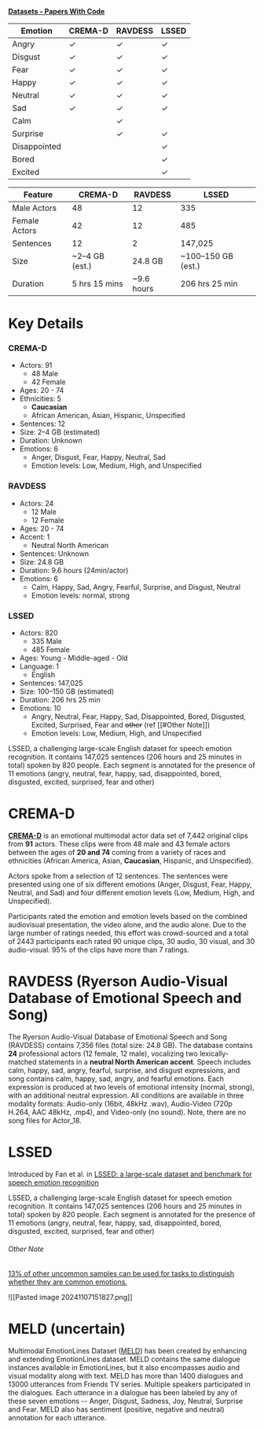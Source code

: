 [**Datasets - Papers With Code**](https://paperswithcode.com/datasets?task=speech-emotion-recognition&mod=audio)

| Emotion      | CREMA-D | RAVDESS | LSSED |
| ------------ | ------- | ------- | ----- |
| Angry        | ✓       | ✓       | ✓     |
| Disgust      | ✓       | ✓       | ✓     |
| Fear         | ✓       | ✓       | ✓     |
| Happy        | ✓       | ✓       | ✓     |
| Neutral      | ✓       | ✓       | ✓     |
| Sad          | ✓       | ✓       | ✓     |
| Calm         |         | ✓       |       |
| Surprise     |         | ✓       | ✓     |
| Disappointed |         |         | ✓     |
| Bored        |         |         | ✓     |
| Excited      |         |         | ✓     |


| Feature       | CREMA-D        | RAVDESS    | LSSED              |
| ------------- | -------------- | ---------- | ------------------ |
| Male Actors   | 48             | 12         | 335                |
| Female Actors | 42             | 12         | 485                |
| Sentences     | 12             | 2          | 147,025            |
| Size          | ~2–4 GB (est.) | 24.8 GB    | ~100–150 GB (est.) |
| Duration      | 5 hrs 15 mins  | ~9.6 hours | 206 hrs 25 min     |

# Key Details

### CREMA-D
- Actors: 91
	- 48 Male
	- 42 Female
- Ages: 20 - 74
- Ethnicities: 5
	- **Caucasian**
	- African American, Asian, Hispanic, Unspecified
- Sentences: 12
- Size: 2–4 GB (estimated)
- Duration: Unknown
- Emotions: 6
	- Anger, Disgust, Fear, Happy, Neutral, Sad
	- Emotion levels: Low, Medium, High, and Unspecified
### RAVDESS
- Actors: 24
	- 12 Male
	- 12 Female
- Ages: 20 - 74
- Accent: 1
	- Neutral North American
- Sentences: Unknown
- Size: 24.8 GB
- Duration: 9.6 hours (24min/actor)
- Emotions: 6
	- Calm, Happy, Sad, Angry, Fearful, Surprise, and Disgust, Neutral
	- Emotion levels: normal, strong
### LSSED
- Actors: 820
	- 335 Male
	- 485 Female
- Ages: Young - Middle-aged - Old
- Language: 1
	- English
- Sentences: 147,025
- Size: 100–150 GB (estimated)
- Duration: 206 hrs 25 min
- Emotions: 10
	- Angry, Neutral, Fear, Happy, Sad, Disappointed, Bored, Disgusted, Excited, Surprised, Fear and ~~other~~ (ref [[#Other Note]])
	- Emotion levels: Low, Medium, High, and Unspecified

LSSED, a challenging large-scale English dataset for speech emotion recognition. It contains 147,025 sentences (206 hours and 25 minutes in total) spoken by 820 people. Each segment is annotated for the presence of 11 emotions (angry, neutral, fear, happy, sad, disappointed, bored, disgusted, excited, surprised, fear and other)
# CREMA-D

[**CREMA-D**](https://paperswithcode.com/dataset/crema-d) is an emotional multimodal actor data set of 7,442 original clips from **91** actors. These clips were from 48 male and 43 female actors between the ages of **20 and 74** coming from a variety of races and ethnicities (African America, Asian, **Caucasian**, Hispanic, and Unspecified).

Actors spoke from a selection of 12 sentences. The sentences were presented using one of six different emotions (Anger, Disgust, Fear, Happy, Neutral, and Sad) and four different emotion levels (Low, Medium, High, and Unspecified).

Participants rated the emotion and emotion levels based on the combined audiovisual presentation, the video alone, and the audio alone. Due to the large number of ratings needed, this effort was crowd-sourced and a total of 2443 participants each rated 90 unique clips, 30 audio, 30 visual, and 30 audio-visual. 95% of the clips have more than 7 ratings.

# RAVDESS (Ryerson Audio-Visual Database of Emotional Speech and Song)

The Ryerson Audio-Visual Database of Emotional Speech and Song (RAVDESS) contains 7,356 files (total size: 24.8 GB). The database contains **24** professional actors (12 female, 12 male), vocalizing two lexically-matched statements in a **neutral North American accent**. Speech includes calm, happy, sad, angry, fearful, surprise, and disgust expressions, and song contains calm, happy, sad, angry, and fearful emotions. Each expression is produced at two levels of emotional intensity (normal, strong), with an additional neutral expression. All conditions are available in three modality formats: Audio-only (16bit, 48kHz .wav), Audio-Video (720p H.264, AAC 48kHz, .mp4), and Video-only (no sound). Note, there are no song files for Actor_18.

# LSSED

Introduced by Fan et al. in [LSSED: a large-scale dataset and benchmark for speech emotion recognition](https://paperswithcode.com/paper/lssed-a-large-scale-dataset-and-benchmark-for)

LSSED, a challenging large-scale English dataset for speech emotion recognition. It contains 147,025 sentences (206 hours and 25 minutes in total) spoken by 820 people. Each segment is annotated for the presence of 11 emotions (angry, neutral, fear, happy, sad, disappointed, bored, disgusted, excited, surprised, fear and other)

###### Other Note
[13% of other uncommon samples can be used for tasks to distinguish whether they are common emotions.](https://arxiv.org/pdf/2102.01754v1)

![[Pasted image 20241107151827.png]]
# MELD (uncertain)

Multimodal EmotionLines Dataset ([MELD](https://affective-meld.github.io/)) has been created by enhancing and extending EmotionLines dataset. MELD contains the same dialogue instances available in EmotionLines, but it also encompasses audio and visual modality along with text. MELD has more than 1400 dialogues and 13000 utterances from Friends TV series. Multiple speakers participated in the dialogues. Each utterance in a dialogue has been labeled by any of these seven emotions -- Anger, Disgust, Sadness, Joy, Neutral, Surprise and Fear. MELD also has sentiment (positive, negative and neutral) annotation for each utterance.


